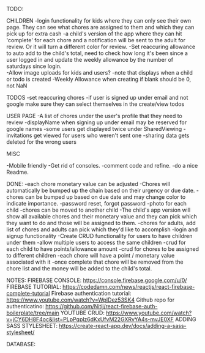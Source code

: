TODO:

CHILDREN
-login functionality for kids where they can only see their own page. They can see what chores are assigned to them and which they can pick up for extra cash
-a child's version of the app where they can hit 'complete' for each chore and a notification will be sent to the adult for review. Or it will turn a different color for review.
-Set reaccuring allowance to auto add to the child's total, need to check how long it's been since a user logged in and update the weekly allowance by the number of saturdays since login.  
-Allow image uploads for kids and users?
-note that displays when a child or todo is created
-Weekly Allowance when creating if blank should be 0, not NaN

TODOS
-set reaccuring chores
-if user is signed up under email and not google make sure they can select themselves in the create/view todos

USER PAGE
-A list of chores under the user's profile that they need to review
-displayName when signing up under email may be reserved for google names
-some users get displayed twice under SharedViewing
-invitations get viewed for users who weren't sent one
-sharing data gets deleted for the wrong users

MISC

-Mobile friendly
-Get rid of consoles.
-comment code and refine.
-do a nice Readme.

DONE:
-each chore monetary value can be adjusted
-Chores will automatically be bumped up the chain based on their urgency or due date.
-chores can be bumped up based on due date and may change color to indicate importance.
-password reset, forgot password
-photo for each child
-chores can be moved to another child
-The child's app version will show all available chores and their monetary value and they can pick which they want to do and those will be assigned to them.
-chores for adults, add list of chores and adults can pick which they'd like to accomplish
-login and signup functionality
-Create CRUD functionality for users to have children under them
-allow multiple users to access the same children
-crud for each child to have points/allowance amount
-crud for chores to be assigned to different children
-each chore will have a point / monetary value associated with it
-once complete that chore will be removed from the chore list and the money will be added to the child's total.

NOTES:
FIREBASE CONSOLE: https://console.firebase.google.com/u/0/
FIREBASE TUTORIAL: https://codedamn.com/news/reactjs/react-firebase-complete-tutorial
Firebase authentication tutorial: https://www.youtube.com/watch?v=WpIDez53SK4
Github repo for authenticatino: https://github.com/Nitij/react-firebase-auth-boilerplate/tree/main
YOUTUBE CRUD: https://www.youtube.com/watch?v=jCY6DH8F4oc&list=PLpPqplz6dKxUfvM22GXRvYA4s-mvJE0XF
ADDING SASS STYLESHEET: https://create-react-app.dev/docs/adding-a-sass-stylesheet/

DATABASE:

